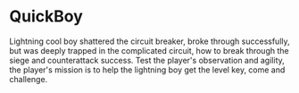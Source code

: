 # QuickBoy

Lightning cool boy shattered the circuit breaker, broke through successfully, but was deeply trapped in the complicated circuit, how to break through the siege and counterattack success. Test the player's observation and agility, the player's mission is to help the lightning boy get the level key, come and challenge.
